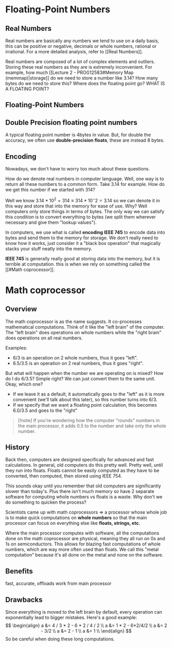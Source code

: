 # Floating-Point Numbers
## Real Numbers
Real numbers are basically any numbers we tend to use on a daily basis, this can be positive or negative, decimals or whole numbers, rational or irrational. For a more detailed analysis, refer to [[Real Numbers]].

Real numbers are composed of a lot of complex elements and outliers. Storing these real numbers as they are is extremely inconvenient. For example, how much [[Lecture 2 - PROG12583#Memory Map (memmap)|storage]] do we need to store a number like $3.14?$ How many bytes do we need to store this? Where does the floating point go? WHAT IS A FLOATING POINT? 
## Floating-Point Numbers
## Double Precision floating point numbers
A typical floating point number is 4bytes in value. But, for double the accuracy, we often use **double-precision floats**, these are instead 8 bytes.
## Encoding
Nowadays, we don't have to worry too much about these questions. 

How do we denote real numbers in computer language. Well, one way is to return all these numbers to a common form. Take $3.14$ for example. How do we get this number if we started with $314$?

Well we know $3.14 * 10^2 = 314\equiv 314 * 10^-2 = 3.14$ so we can denote it in this way and store that into the memory for ease of use. Why? Well computers only store things in terms of bytes. The only way we can satisfy this condition is to convert everything to bytes (we split them wherever necessary and give them "lookup values").

In computers, we use what is called **encoding IEEE 745** to encode data into bytes and send them to the memory for storage. We don't really need to know how it works, just consider it a "black box operation" that magically stacks your stuff neatly into the memory.

**IEEE 745** is generally really good at storing data into the memory, but it is terrible at computation. this is when we rely on something called the [[#Math coprocessor]].
# Math coprocessor
## Overview
The math coprocessor is as the name suggests. It co-processes mathematical computations. Think of it like the "left brain" of the computer. The "left brain" does operations on whole numbers while the "right brain" does operations on all real numbers.

Examples:
- $6/3$ is an operation on 2 whole numbers, thus it goes "left".
- $6.5/3.5$ is an operation on 2 real numbers, thus it goes "right".

But what will happen when the number we are operating on is mixed? How do I do $6/3.5$? Simple right? We can just convert them to the same unit. Okay, which one?
- If we leave it as a default, it automatically goes to the "left" as it is more convenient (we'll talk about this later), so this number turns into $6/3$. 
- If we specify that we want a floating point calculation, this becomes $6.0/3.5$ and goes to the "right"

> [!note] If you're wondering how the computer "rounds" numbers in the main processor, it adds $0.5$ to the number and take only the whole number.
## History
Back then, computers are designed specifically for advanced and fast calculations. In general, old computers do this pretty well. Pretty well, until they run into floats. Floats cannot be easily computed as they have to be converted, then computed, then stored using IEEE 754. 

This sounds okay until you remember that old computers are significantly slower than today's. Plus there isn't much memory so have 2 separate software for computing whole numbers vs floats is a waste. Why don't we do something to quicken the process? 

Scientists came up with math coprocessors => a processor whose whole job is to make quick computations on **whole numbers** so that the main processor can focus on everything else like **floats, strings, etc.**

Where the main processor computes with software, all the computations done on the math coprocessor are physical, meaning they all run on 0s and 1s on semiconductors. This allows for blazing fast computations of whole numbers, which are way more often used than floats. We call this "metal computation" because it's all done on the metal and none on the software.
## Benefits
fast, accurate, offloads work from main processor
## Drawbacks
Since everything is moved to the left brain by default, every operation can exponentially lead to bigger mistakes. Here's a good example:
$$
\begin{align}
a &= 4 / 3 * 2 - 6 * 2 / 4 / 2 \\
a &= 1 * 2 - 6*2/4/2 \\
a &= 2 - 3/2 \\
a &= 2 - 1 \\
a &= 1 \\
\end{align}
$$
So be careful when doing these long computations.

